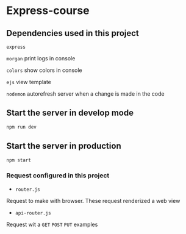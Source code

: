 # Express-course

## Dependencies used in this project
```express```

```morgan```   print logs in console

```colors``` show colors in console

```ejs``` view template

```nodemon``` autorefresh server when a change is made in the code

## Start the server in develop mode
``` bash
npm run dev
```

## Start the server in production
```bash
npm start
```

### Request configured in this project

- ```router.js``` 

Request to make with browser. These request renderized a web view

- ```api-router.js```

Request wit a ```GET``` ```POST``` ```PUT``` examples
